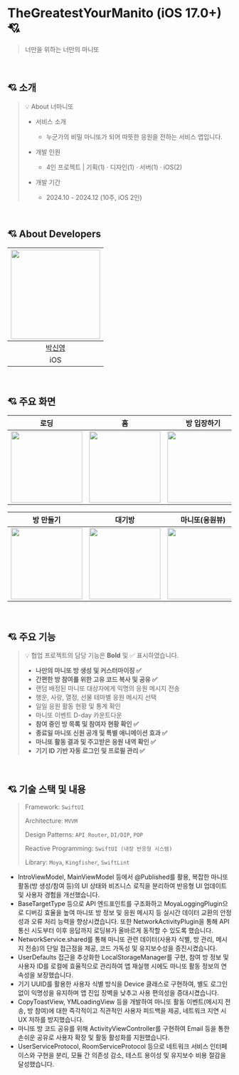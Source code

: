 # TheGreatestYourManito (iOS 17.0+) 💘

> 너만을 위하는 너만의 마니또

<br>

## 💘 소개

> 💡 About 너마니또
>
> - 서비스 소개
>   - 누군가의 비밀 마니또가 되어 따뜻한 응원을 전하는 서비스 앱입니다.
> - 개발 인원
>
>   - 4인 프로젝트 | 기획(1) · 디자인(1) · 서버(1) · iOS(2)
>
> - 개발 기간
>   - 2024.10 - 2024.12 (10주, iOS 2인)

<br>

## 💘 About Developers

<div align=left>

| <img width="200px" src="https://avatars.githubusercontent.com/u/114901417?v=4"/> |
| :------------------------------------------------------------------------------: |
|                     [박신영](https://github.com/ParkSY0919)                      |
|                               iOS                                |

</div>

<br>

## 💘 주요 화면
|   로딩   |   홈   |   방 입장하기   |
| :-------------: | :-------------: | :-------------: |
| <img src = "https://github.com/user-attachments/assets/97e1e4f5-1cc4-4f1e-be19-4198dc63ced1" width ="160">| <img src = "https://github.com/user-attachments/assets/2655f3a8-6caa-430a-9cf3-be3f8b6942e6" width ="160">| <img src = "https://github.com/user-attachments/assets/8eb60ef7-ed30-414b-8037-b98e30cc1a58" width ="160">|


|   방 만들기   |   대기방   |   마니또(응원뷰)   |
| :-------------: | :-------------: | :-------------: |
| <img src = "https://github.com/user-attachments/assets/4ef2da0c-04bf-4995-a4c7-2fc656cffcc5" width ="160">| <img src = "https://github.com/user-attachments/assets/ff49ffcc-5669-4c24-800c-d2beae72981f" width ="160">| <img src = "https://github.com/user-attachments/assets/5f73d7a2-c642-4fcf-9b20-b44c568b4ffe" width ="160">|

<br>

## 💘 주요 기능

> 💡 협업 프로젝트의 담당 기능은 **Bold** 및 ✅ 표시하였습니다.
>
> - **나만의 마니또 방 생성 및 커스터마이징 ✅**
> - **간편한 방 참여를 위한 고유 코드 복사 및 공유 ✅**
> - 랜덤 배정된 마니또 대상자에게 익명의 응원 메시지 전송
> - 행운, 사랑, 열정, 선물 테마별 응원 메시지 선택
> - 일일 응원 활동 현황 및 통계 확인
> - 마니또 이벤트 D-day 카운트다운
> - **참여 중인 방 목록 및 참여자 현황 확인 ✅**
> - **종료일 마니또 신원 공개 및 특별 애니메이션 효과 ✅**
> - **마니또 활동 결과 및 주고받은 응원 내역 확인 ✅**
> - **기기 ID 기반 자동 로그인 및 프로필 관리 ✅**

<br>

## 💘 기술 스택 및 내용

> Framework: `SwiftUI`
>
> Architecture: `MVVM`
>
> Design Patterns: `API Router`, `DI/DIP`, `POP`
>
> Reactive Programming: `SwiftUI (내장 반응형 시스템)`
>
> Library: `Moya`, `Kingfisher`, `SwiftLint`

- IntroViewModel, MainViewModel 등에서 @Published를 활용, 복잡한 마니또 활동(방 생성/참여 등)의 UI 상태와 비즈니스 로직을 분리하여 반응형 UI 업데이트 및 사용자 경험을 개선했습니다.
- BaseTargetType 등으로 API 엔드포인트를 구조화하고 MoyaLoggingPlugin으로 디버깅 효율을 높여 마니또 방 정보 및 응원 메시지 등 실시간 데이터 교환의 안정성과 오류 처리 능력을 향상시켰습니다. 또한 NetworkActivityPlugin을 통해 API 통신 시도부터 이후 응답까지 로딩뷰가 올바르게 동작할 수 있도록 했습니다.
- NetworkService.shared를 통해 마니또 관련 데이터(사용자 식별, 방 관리, 메시지 전송)의 단일 접근점을 제공, 코드 가독성 및 유지보수성을 증진시켰습니다.
- UserDefaults 접근을 추상화한 LocalStorageManager를 구현, 참여 방 정보 및 사용자 ID를 로컬에 효율적으로 관리하여 앱 재실행 시에도 마니또 활동 정보의 연속성을 보장했습니다.
- 기기 UUID를 활용한 사용자 식별 방식을 Device 클래스로 구현하여, 별도 로그인 없이 익명성을 유지하며 앱 진입 장벽을 낮추고 사용 편의성을 증대시켰습니다.
- CopyToastView, YMLoadingView 등을 개발하여 마니또 활동 이벤트(메시지 전송, 방 참여)에 대한 즉각적이고 직관적인 사용자 피드백을 제공, 네트워크 지연 시 UX 저하를 방지했습니다.
- 마니또 방 코드 공유를 위해 ActivityViewController를 구현하여 Email 등을 통한 손쉬운 공유로 사용자 확장 및 활동 활성화를 지원했습니다.
- UserServiceProtocol, RoomServiceProtocol 등으로 네트워크 서비스 인터페이스와 구현을 분리, 모듈 간 의존성 감소, 테스트 용이성 및 유지보수 비용 절감을 달성했습니다.

<br>
